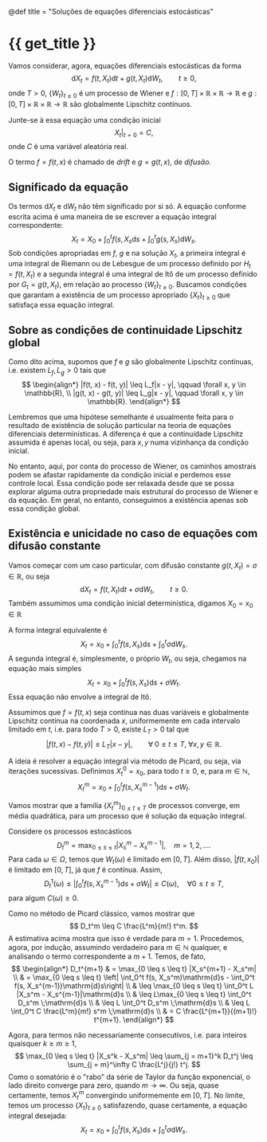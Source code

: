 @def title = "Soluções de equações diferenciais estocásticas"

# {{ get_title }}

Vamos considerar, agora, equações diferenciais estocásticas da forma
$$
\mathrm{d}X_t = f(t, X_t)\mathrm{d}t + g(t, X_t)\mathrm{d}W_t, \qquad t \geq 0,
$$
onde $T > 0$, $\{W_t\}_{t\geq 0}$ é um processo de Wiener e $f:[0, T]\times \mathbb{R} \times\mathbb{R} \rightarrow \mathbb{R}$ e $g:[0, T]\times \mathbb{R} \times\mathbb{R} \rightarrow \mathbb{R}$ são globalmente Lipschitz contínuos.

Junte-se à essa equação uma condição inicial
$$
\left.X_t\right|_{t = 0} = C,
$$
onde $C$ é uma variável aleatória real.

O termo $f = f(t, x)$ é chamado de *drift* e $g = g(t, x)$, de *difusão.*

## Significado da equação

Os termos $\mathrm{d}X_t$ e $\mathrm{d}W_t$ não têm significado por si só. A equação conforme escrita acima é uma maneira de se escrever a equação integral correspondente:
$$
X_t = X_0 + \int_0^t f(s, X_s\mathrm{d}s + \int_0^t g(s, X_s)\mathrm{d}W_s.
$$
Sob condições apropriadas em $f$, $g$ e na solução $X_t$, a primeira integral é uma integral de Riemann ou de Lebesgue de um processo definido por $H_t = f(t, X_t)$ e a segunda integral é uma integral de Itô de um processo definido por $G_t = g(t, X_t)$, em relação ao processo $\{W_t\}_{t\geq 0}$. Buscamos condições que garantam a existência de um processo apropriado $\{X_t\}_{t \geq 0}$ que satisfaça essa equação integral.

## Sobre as condições de continuidade Lipschitz global

Como dito acima, supomos que $f$ e $g$ são globalmente Lipschitz contínuas, i.e. existem $L_f, L_g > 0$ tais que
$$
\begin{align*}
|f(t, x) - f(t, y)| \leq L_f|x - y|, \qquad \forall x, y \in \mathbb{R}, \\
|g(t, x) - g(t, y)| \leq L_g|x - y|, \qquad \forall x, y \in \mathbb{R}.
\end{align*}
$$

Lembremos que uma hipótese semelhante é usualmente feita para o resultado de existência de solução particular na teoria de equações diferenciais determinísticas. A diferença é que a continuidade Lipschitz assumida é apenas local, ou seja, para $x, y$ numa vizinhança da condição inicial.

No entanto, aqui, por conta do processo de Wiener, os caminhos amostrais podem se afastar rapidamente da condição inicial e perdemos esse controle local. Essa condição pode ser relaxada desde que se possa explorar alguma outra propriedade mais estrutural do processo de Wiener e da equação. Em geral, no entanto, conseguimos a existência apenas sob essa condição global.

## Existência e unicidade no caso de equações com difusão constante

Vamos começar com um caso particular, com difusão constante $g(t, X_t ) = \sigma \in \mathbb{R}$, ou seja
$$
\mathrm{d}X_t = f(t, X_t)\mathrm{d}t + \sigma\mathrm{d}W_t, \qquad t \geq 0.
$$
Também assumimos uma condição inicial determinística, digamos $X_0 = x_0 \in \mathbb{R}$

A forma integral equivalente é
$$
X_t = x_0 + \int_0^t f(s, X_s)\mathrm{d}s + \int_0^t \sigma\mathrm{d}W_s.
$$
A segunda integral é, simplesmente, o próprio $W_t$, ou seja, chegamos na equação mais simples
$$
X_t = x_0 + \int_0^t f(s, X_s)\mathrm{d}s + \sigma W_t.
$$
Essa equação não envolve a integral de Itô.

Assumimos que $f=f(t, x)$ seja contínua nas duas variáveis e globalmente Lipschitz contínua na coordenada $x$, uniformemente em cada intervalo limitado em $t$, i.e. para todo $T > 0$, existe $L_T > 0$ tal que
$$
|f(t, x) - f(t, y)| \leq L_T |x - y|, \qquad \forall \;0 \leq t \leq T, \;\forall x, y \in \mathbb{R}.
$$

A ideia é resolver a equação integral via método de Picard, ou seja, via iterações sucessivas. Definimos $X_t^0 = x_0$, para todo $t \geq 0$, e, para $m \in \mathbb{N}$,
$$
X_t^m = x_0 + \int_0^t f(s, X_s^{m-1})\mathrm{d}s + \sigma W_t.
$$

Vamos mostrar que a família $\{X_t^m\}_{0 \leq t \leq T}$ de processos converge, em média quadrática, para um processo que é solução da equação integral.

Considere os processos estocásticos
$$
D_t^m = \max_{0 \leq s \leq t} |X_s^m - X_s^{m-1}|, \quad m = 1, 2, \ldots.
$$
Para cada $\omega\in \Omega$, temos que $W_t(\omega)$ é limitado em $[0, T]$. Além disso, $|f(t, x_0)|$ é limitado em $[0, T]$, já que $f$ é contínua. Assim,
$$
D_t^1(\omega) \leq \left| \int_0^t f(s, X_s^{m-1})\mathrm{d}s + \sigma  W_t \right| \leq C(\omega), \quad \forall 0 \leq t \leq T,
$$
para algum $C(\omega) \geq 0.$

Como no método de Picard clássico, vamos mostrar que
$$
D_t^m \leq C \frac{L^m}{m!} t^m.
$$
A estimativa acima mostra que isso é verdade para $m = 1$. Procedemos, agora, por indução, assumindo verdadeiro para $m \in \mathbb{N}$ qualquer, e analisando o termo correspondente a $m + 1.$ Temos, de fato,
$$
\begin{align*}
D_t^{m+1} & = \max_{0 \leq s \leq t} |X_s^{m+1} - X_s^m| \\
& = \max_{0 \leq s \leq t} \left| \int_0^t f(s, X_s^m)\mathrm{d}s - \int_0^t f(s, X_s^{m-1})\mathrm{d}s\right| \\
& \leq \max_{0 \leq s \leq t} \int_0^t L |X_s^m - X_s^{m-1}|\mathrm{d}s \\
& \leq L\max_{0 \leq s \leq t} \int_0^t D_s^m \;\mathrm{d}s \\
& \leq L \int_0^t D_s^m \;\mathrm{d}s \\
& \leq L \int_0^t C \frac{L^m}{m!} s^m \;\mathrm{d}s \\
& = C \frac{L^{m+1}}{(m+1)!} t^{m+1}.
\end{align*}
$$

Agora, para termos não necessariamente consecutivos, i.e. para inteiros quaisquer $k \geq m \geq 1$,
$$
\max_{0 \leq s \leq t} |X_s^k - X_s^m| \leq \sum_{j = m+1}^k D_t^j \leq \sum_{j = m}^\infty C \frac{L^j}{j!} t^j.
$$
Como o somatório é o "rabo" da série de Taylor da função exponencial, o lado direito converge para zero, quando $m \rightarrow \infty$. Ou seja, quase certamente, temos $X_t^m$ convergindo uniformemente em $[0, T]$. No limite, temos um processo $\{X_t\}_{t \geq 0}$ satisfazendo, quase certamente, a equação integral desejada:
$$
X_t = x_0 + \int_0^t f(s, X_s)\mathrm{d}s + \int_0^t \sigma \mathrm{d}W_s.
$$
